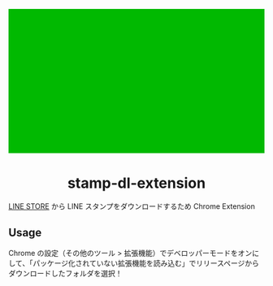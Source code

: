 ![top image](./assets/stamp-dl.top.gif)

<h1 align="center">stamp-dl-extension</h2>

[LINE STORE](https://store.line.me/stickershop/home/general/jahttps://store.line.me/stickershop/home/general/ja) から LINE スタンプをダウンロードするため Chrome Extension

## Usage

Chrome の設定（その他のツール > 拡張機能）でデベロッパーモードをオンにして、「パッケージ化されていない拡張機能を読み込む」でリリースページからダウンロードしたフォルダを選択！
